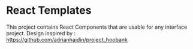 # React Templates

This project contains React Components that are usable for any interface project. Design inspired by : https://github.com/adrianhajdin/project_hoobank
